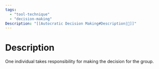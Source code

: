 ```yaml
---
tags:
  - "tool-technique"
  - "decision-making"
Description: "[[Autocratic Decision Making#Description|📝]]"
---
```

# Description
One individual takes responsibility for making the decision for the group.